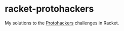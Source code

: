 # racket-protohackers

My solutions to the [Protohackers] challenges in Racket.

[Protohackers]: https://protohackers.com/
